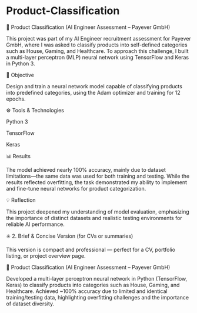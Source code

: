 # Product-Classification
🧠 Product Classification (AI Engineer Assessment – Payever GmbH)

This project was part of my AI Engineer recruitment assessment for Payever GmbH, where I was asked to classify products into self-defined categories such as House, Gaming, and Healthcare.
To approach this challenge, I built a multi-layer perceptron (MLP) neural network using TensorFlow and Keras in Python 3.

🎯 Objective

Design and train a neural network model capable of classifying products into predefined categories, using the Adam optimizer and training for 12 epochs.

⚙️ Tools & Technologies

Python 3

TensorFlow

Keras

📊 Results

The model achieved nearly 100% accuracy, mainly due to dataset limitations—the same data was used for both training and testing. While the results reflected overfitting, the task demonstrated my ability to implement and fine-tune neural networks for product categorization.

💡 Reflection

This project deepened my understanding of model evaluation, emphasizing the importance of distinct datasets and realistic testing environments for reliable AI performance.

✳️ 2. Brief & Concise Version (for CVs or summaries)

This version is compact and professional — perfect for a CV, portfolio listing, or project overview page.

🧠 Product Classification (AI Engineer Assessment – Payever GmbH)

Developed a multi-layer perceptron neural network in Python (TensorFlow, Keras) to classify products into categories such as House, Gaming, and Healthcare.
Achieved ~100% accuracy due to limited and identical training/testing data, highlighting overfitting challenges and the importance of dataset diversity.
